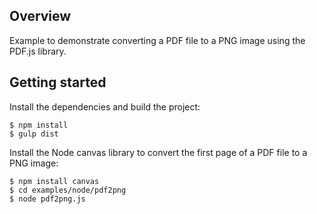 ## Overview

Example to demonstrate converting a PDF file to a PNG image using the PDF.js library.

## Getting started

Install the dependencies and build the project:

    $ npm install
    $ gulp dist

Install the Node canvas library to convert the first page of a PDF file to a PNG image:

    $ npm install canvas
    $ cd examples/node/pdf2png
    $ node pdf2png.js
